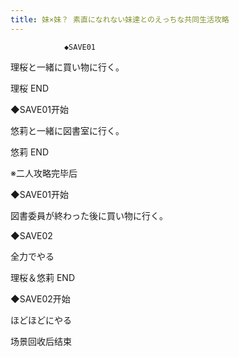 ```yaml
---
title: 妹×妹？ 素直になれない妹達とのえっちな共同生活攻略
---
```


                ◆SAVE01

理桜と一緒に買い物に行く。



理桜 END



◆SAVE01开始

悠莉と一緒に図書室に行く。



悠莉 END



※二人攻略完毕后

◆SAVE01开始

図書委員が終わった後に買い物に行く。

◆SAVE02

全力でやる



理桜＆悠莉 END



◆SAVE02开始

ほどほどにやる



场景回收后结束


              
